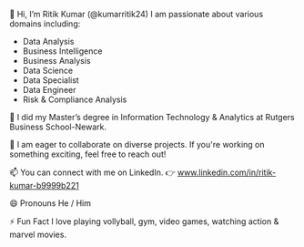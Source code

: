 👋 Hi, I’m Ritik Kumar (@kumarritik24)
I am passionate about various domains including:
- Data Analysis
- Business Intelligence
- Business Analysis
- Data Science
- Data Specialist 
- Data Engineer
- Risk & Compliance Analysis

🌱 I did my Master’s degree in Information Technology & Analytics at Rutgers Business School-Newark.

💞️ I am eager to collaborate on diverse projects. If you're working on something exciting, feel free to reach out!

📫 You can connect with me on LinkedIn.
👉 www.linkedin.com/in/ritik-kumar-b9999b221

😄 Pronouns
He / Him

⚡ Fun Fact
I love playing vollyball, gym, video games, watching action & marvel movies.

<!---
kumarritik24/kumarritik24 is a ✨ special ✨ repository because its `README.md` (this file) appears on your GitHub profile.
You can click the Preview link to take a look at your changes.
--->

